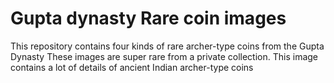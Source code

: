 # Gupta dynasty Rare coin images
This repository contains four kinds of rare archer-type coins from the Gupta Dynasty
These images are super rare from a private collection. This image contains a lot of details of ancient Indian archer-type coins
